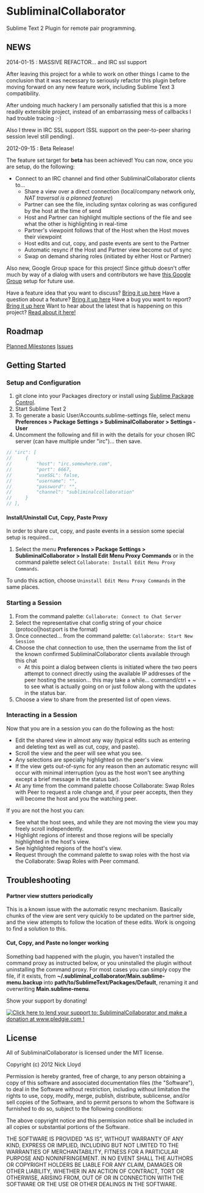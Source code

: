 SubliminalCollaborator
======================

Sublime Text 2 Plugin for remote pair programming.

## NEWS

2014-01-15 : MASSIVE REFACTOR... and IRC ssl support

After leaving this project for a while to work on other things I came to the conclusion that it was necessary to seriously refactor this plugin before moving forward on any new feature work, including Sublime Text 3 compatibility.

After undoing much hackery I am personally satisfied that this is a more readily extensible project, instead of an embarrassing mess of callbacks I had trouble tracing :-)

Also I threw in IRC SSL support (SSL support on the peer-to-peer sharing session level still pending).

2012-09-15 : Beta Release!

The feature set target for **beta** has been achieved!  You can now, once you are setup, do the following:

* Connect to an IRC channel and find other SubliminalCollaborator clients to...
    * Share a view over a direct connection (local/company network only, *NAT traversal is a planned feature*)
    * Partner can see the file, including syntax coloring as was configured by the host at the time of send
    * Host and Partner can highlight multiple sections of the file and see what the other is highlighting in real-time
    * Partner's viewpoint follows that of the Host when the Host moves their viewpoint
    * Host edits and cut, copy, and paste events are sent to the Partner
    * Automatic resync if the Host and Partner view become out of sync
    * Swap on demand sharing roles (initiated by either Host or Partner)

Also new, Google Group space for this project!  Since github doesn't offer much by way of a dialog with users and contributors we have [this Google Group](https://groups.google.com/forum/?fromgroups#!forum/subliminalcollaborator) setup for future use.

Have a feature idea that you want to discuss? [Bring it up here](https://groups.google.com/forum/?fromgroups#!forum/subliminalcollaborator)
Have a question about a feature? [Bring it up here](https://groups.google.com/forum/?fromgroups#!forum/subliminalcollaborator)
Have a bug you want to report? [Bring it up here](https://groups.google.com/forum/?fromgroups#!forum/subliminalcollaborator)
Want to hear about the latest that is happening on this project? [Read about it here!](https://groups.google.com/forum/?fromgroups#!forum/subliminalcollaborator)


## Roadmap

[Planned Milestones](https://github.com/nlloyd/SubliminalCollaborator/issues/milestones)
[Issues](https://github.com/nlloyd/SubliminalCollaborator/issues?labels=&milestone=&page=1&state=open)

## Getting Started

### Setup and Configuration

1. git clone into your Packages directory or install using [Sublime Package Control](http://wbond.net/sublime_packages/package_control).
1. Start Sublime Text 2
1. To generate a basic User/Accounts.sublime-settings file, select menu **Preferences > Package Settings > SubliminalCollaborator > Settings - User**
1. Uncomment the following and fill in with the details for your chosen IRC server (can have multiple under "irc")... then save.

```javascript
// "irc": [
//     {
//         "host": "irc.somewhere.com",
//         "port": 6667,
//         "useSSL": false,
//         "username": "",
//         "password": "",
//         "channel": "subliminalcollaboration"
//     }
// ],
```

#### Install/Uninstall Cut, Copy, Paste Proxy

In order to share cut, copy, and paste events in a session some special setup is required...

1. Select the menu **Preferences > Package Settings > SubliminalCollaborator > Install Edit Menu Proxy Commands** or in the command palette select `Collaborate: Install Edit Menu Proxy Commands`.

To undo this action, choose `Uninstall Edit Menu Proxy Commands` in the same places.

### Starting a Session

1. From the command palette: `Collaborate: Connect to Chat Server`
1. Select the representative chat config string of your choice (protocol|host:port is the format)
1. Once connected... from the command palette: `Collaborate: Start New Session`
1. Choose the chat connection to use, then the username from the list of the known confirmed SubliminalCollaborator clients available through this chat
    * At this point a dialog between clients is initiated where the two peers attempt to connect directly using the available IP addresses of the peer hosting the session... this may take a while... command/ctrl + ~ to see what is actually going on or just follow along with the updates in the status bar.
1. Choose a view to share from the presented list of open views.


### Interacting in a Session

Now that you are in a session you can do the following as the host:

- Edit the shared view in almost any way (typical edits such as entering and deleting text as well as cut, copy, and paste).
- Scroll the view and the peer will see what you see.
- Any selections are specially highlighted on the peer's view.
- If the view gets out-of-sync for any reason then an automatic resync will occur with minimal interruption (you as the host won't see anything except a brief message in the status bar).
- At any time from the command palette choose Collaborate: Swap Roles with Peer to request a role change and, if your peer accepts, then they will become the host and you the watching peer.

If you are not the host you can:

- See what the host sees, and while they are not moving the view you may freely scroll independently.
- Highlight regions of interest and those regions will be specially highlighted in the host's view.
- See highlighted regions of the host's view.
- Request through the command palette to swap roles with the host via the Collaborate: Swap Roles with Peer command.

## Troubleshooting

#### Partner view stutters periodically

This is a known issue with the automatic resync mechanism.  Basically chunks of the view are sent very quickly to be updated on the partner side, and the view attempts to follow the location of these edits.  Work is ongoing to find a solution to this.

#### Cut, Copy, and Paste no longer working

Something bad happened with the plugin, you haven't installed the command proxy as instructed below, or you uninstalled the plugin without uninstalling the command proxy.  For most cases you can simply copy the file, if it exists, from **~/.subliminal_collaborator/Main.sublime-menu.backup** into **path/to/SublimeText/Packages/Default**, renaming it and overwriting **Main.sublime-menu**.


Show your support by donating!

<a href='http://www.pledgie.com/campaigns/17989'><img alt='Click here to lend your support to: SubliminalCollaborator and make a donation at www.pledgie.com !' src='http://www.pledgie.com/campaigns/17989.png?skin_name=chrome' border='0' /></a>


## License

All of SubliminalCollaborator is licensed under the MIT license.

  Copyright (c) 2012 Nick Lloyd

  Permission is hereby granted, free of charge, to any person obtaining a copy
  of this software and associated documentation files (the "Software"), to deal
  in the Software without restriction, including without limitation the rights
  to use, copy, modify, merge, publish, distribute, sublicense, and/or sell
  copies of the Software, and to permit persons to whom the Software is
  furnished to do so, subject to the following conditions:

  The above copyright notice and this permission notice shall be included in
  all copies or substantial portions of the Software.

  THE SOFTWARE IS PROVIDED "AS IS", WITHOUT WARRANTY OF ANY KIND, EXPRESS OR
  IMPLIED, INCLUDING BUT NOT LIMITED TO THE WARRANTIES OF MERCHANTABILITY,
  FITNESS FOR A PARTICULAR PURPOSE AND NONINFRINGEMENT. IN NO EVENT SHALL THE
  AUTHORS OR COPYRIGHT HOLDERS BE LIABLE FOR ANY CLAIM, DAMAGES OR OTHER
  LIABILITY, WHETHER IN AN ACTION OF CONTRACT, TORT OR OTHERWISE, ARISING FROM,
  OUT OF OR IN CONNECTION WITH THE SOFTWARE OR THE USE OR OTHER DEALINGS IN
  THE SOFTWARE.
  